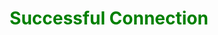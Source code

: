 #
<body>
 <h1 style="color: green">
 <center>Successful Connection</center>
 </h1>
</body>
</html>

